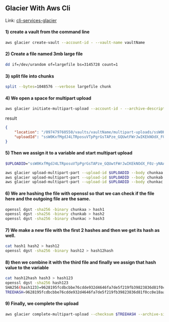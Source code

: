 ## Glacier With Aws Cli

Link: [cli-services-glacier](https://docs.aws.amazon.com/cli/latest/reference/glacier/index.html)

#### 1) create a vault from the command line
```bash
aws glacier create-vault --account-id - --vault-name vaultName
```

#### 2) Create a file named 3mb large file
```bash
dd if=/dev/urandom of=largefile bs=3145728 count=1
```

#### 3) split file into chunks
```bash
split --bytes=1048576 --verbose largefile chunk
```

#### 4) We open a space for multipart upload
```bash
aws glacier initiate-multipart-upload --account-id - --archive-description "multipart upload test" --part-size 1048576 --vault-name vaultName
```
result
```json
{
    "location": "/097479760550/vaults/vaultName/multipart-uploads/ssW0KxfMgdJ4LTRposuVTpPgrGsTAPze_GQUwtFWrJwIKEkNOdX_F0z-yNAA_pQIptvpZueGWWUszGZ446HBIE9aWWVr",
    "uploadId": "ssW0KxfMgdJ4LTRposuVTpPgrGsTAPze_GQUwtFWrJwIKEkNOdX_F0z-yNAA_pQIptvpZueGWWUszGZ446HBIE9aWWVr"
}
```

#### 5) Then we assign it to a variable and start multipart upload
```bash
$UPLOADID="ssW0KxfMgdJ4LTRposuVTpPgrGsTAPze_GQUwtFWrJwIKEkNOdX_F0z-yNAA_pQIptvpZueGWWUszGZ446HBIE9aWWVr"
```
```bash
aws glacier upload-multipart-part --upload-id $UPLOADID --body chunkaa --range 'bytes 0-1048575/*' --account-id - --vault-name vaultName
aws glacier upload-multipart-part --upload-id $UPLOADID --body chunkab --range 'bytes 1048576-2097151/*' --account-id - --vault-name vaultName
aws glacier upload-multipart-part --upload-id $UPLOADID --body chunkac --range 'bytes 2097152-3145727/*' --account-id - --vault-name vaultName
```

#### 6) We are hashing the file with openssl so that we can check if the file here and the outgoing file are the same.
```bash
openssl dgst -sha256 -binary chunkaa > hash1
openssl dgst -sha256 -binary chunkab > hash2
openssl dgst -sha256 -binary chunkac > hash3
```

#### 7) We make a new file with the first 2 hashes and then we get its hash as well.
```bash
cat hash1 hash2 > hash12
openssl dgst -sha256 -binary hash12 > hash12hash
```

#### 8) then we combine it with the third file and finally we assign that hash value to the variable
```bash
cat hash12hash hash3 > hash123
openssl dgst -sha256 hash123
SHA256(hash123)=9628195fcdbcbbe76cdde932d4646fa7de5f219fb39823836d81f0cc0e18aa67
TREEHASH=9628195fcdbcbbe76cdde932d4646fa7de5f219fb39823836d81f0cc0e18aa67
```

#### 9) Finally, we complete the upload
```bash
aws glacier complete-multipart-upload --checksum $TREEHASH --archive-size 3145728 --upload-id $UPLOADID --account-id - --vault-name vaultName
```
